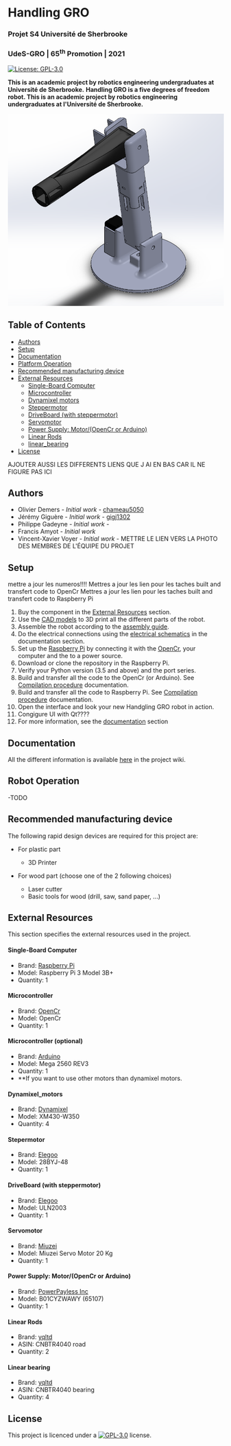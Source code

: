 <div id="Handling GRO!">
    <h1>Handling GRO</h1>
    <h3>Projet S4 Université de Sherbrooke</h3>
    <h3>UdeS-GRO | 65<sup>th</sup> Promotion | 2021</h3>
</div>

[//]: # (------------------------------------------------)

<div id="badges">
    

[![License: GPL-3.0](https://img.shields.io/badge/License-GPLv3-blue.svg?style=flat-square)](https://github.com/chameau5050/Handling-Gro/main/LICENSE) 

</div>

[//]: # (------------------------------------------------)

**This is an academic project by robotics engineering undergraduates at Université de Sherbrooke.**
**Handling GRO is a five degrees of freedom robot. This is an academic project by robotics engineering undergraduates at l'Université de Sherbrooke.**

<div id="platform" align="center">
    <img src="./Documentation/img/HandlingGRO.png" alt="Robot Assembly" width="703"/>
</div>

## Table of Contents
- [Authors](#Authors)
- [Setup](#Setup)
- [Documentation](#Documentation)
- [Platform Operation](#Operation)
- [Recommended manufacturing device](#Recommended_device)
- [External Resources](#Resources)
    - [Single-Board Computer](#Computer)
    - [Microcontroller](#Controller)
    - [Dynamixel motors](#dynamixel) 
    - [Steppermotor](#StepperMotor)
    - [DriveBoard (with steppermotor)](#DriveBoard)
    - [Servomotor](#ServoMotor)
    - [Power Supply: Motor/(OpenCr or Arduino)](#Power)
    - [Linear Rods](#Rods)
    - [linear_bearing](#linear_bearing)
- [License](#License)

AJOUTER AUSSI LES DIFFERENTS LIENS QUE J AI EN BAS CAR IL NE FIGURE PAS ICI
    
[//]: # (------------------------------------------------)
## <a id="Authors"></a>Authors
- Olivier Demers - _Initial work_ - [chameau5050](https://github.com/chameau5050)
- Jérémy Giguère - _Initial work_ - [gigj1302](https://github.com/gigj1302)
- Philippe Gadeyne - _Initial work_ - 
- Francis Amyot - _Initial work_ 
- Vincent-Xavier Voyer - _Initial work_ - 
METTRE LE LIEN VERS LA PHOTO DES MEMBRES DE L'ÉQUIPE DU PROJET


## <a id="Setup"></a>Setup
mettre a jour les numeros!!!!
Mettres a jour les lien pour les taches built and transfert code to OpenCr
Mettres a jour les lien pour les taches built and transfert code to Raspberry Pi

1. Buy the component in the [External Resources](#Resources) section.
2. Use the [CAD models](https://github.com/chameau5050/Handling-Gro/tree/main/Mechanical/STL%20(For%203D%20printing)) to 3D print all the different parts of the robot.
3. Assemble the robot according to the [assembly guide](https://github.com/chameau5050/Handling-Gro/).
4. Do the electrical connections using the [electrical schematics](https://github.com/chameau5050/Handling-Gro/) in the documentation section.
4. Set up the [Raspberry Pi](#Computer) by connecting it with the [OpenCr](#Controller_OpenCr), your computer and the to a power source.
5. Download or clone the repository in the Raspberry Pi.
6. Verify your Python version (3.5 and above) and the port series.
7. Build and transfer all the code to the OpenCr (or Arduino). See [Compilation procedure](https://github.com/chameau5050/Handling-Gro/) documentation.
8. Build and transfer all the code to Raspberry Pi. See [Compilation procedure](https://github.com/chameau5050/Handling-Gro/) documentation.
8. Open the interface and look your new Handgling GRO robot in action.
8. Congigure UI with Qt????
9. For more information, see the [documentation]((#Documentation)) section
## <a id="Documentation"></a>Documentation

All the different information is available [here](https://github.com/chameau5050/Handling-Gro/wiki) in the project wiki.

## <a id="Operation"></a>Robot Operation
-TODO

## <a id="Recommended_device"></a>Recommended manufacturing device
The following rapid design devices are required for this project are:
- For plastic part 
  - 3D Printer
  
- For wood part (choose one of the 2 following choices) 
  - Laser cutter
  - Basic tools for wood (drill, saw, sand paper, ...)

## <a id="Resources"></a>External Resources
This section specifies the external resources used in the project.

#### <a id="Computer"></a>Single-Board Computer
- Brand: [Raspberry Pi](https://www.raspberrypi.org/products/raspberry-pi-3-model-b-plus/)
- Model: Raspberry Pi 3 Model 3B+
- Quantity: 1

#### <a id="Controller_OpenCr"></a>Microcontroller
- Brand: [OpenCr](https://store.arduino.cc/mega-2560-r3)
- Model: OpenCr
- Quantity: 1

#### <a id="Controller_Arduino"></a>Microcontroller (optional)
- Brand: [Arduino](https://store.arduino.cc/mega-2560-r3)
- Model: Mega 2560 REV3
- Quantity: 1
- **If you want to use other motors than dynamixel motors.

#### <a id="dynamixel"></a>Dynamixel_motors
- Brand: [Dynamixel](https://www.robotis.us/dynamixel-xm430-w350-r/)
- Model: XM430-W350
- Quantity: 4

#### <a id="SteperMotor"></a>Stepermotor
- Brand: [Elegoo](https://www.elegoo.com/products/elegoo-uln2003-5v-stepper-motor-uln2003-driver-board)
- Model: 28BYJ-48 
- Quantity: 1

#### <a id="DriveBoard"></a>DriveBoard (with steppermotor)
- Brand: [Elegoo](https://www.elegoo.com/products/elegoo-uln2003-5v-stepper-motor-uln2003-driver-board)
- Model: ULN2003 
- Quantity: 1

#### <a id="ServoMotor"></a>Servomotor
- Brand: [Miuzei](https://www.amazon.ca/-/fr/Miuzei-num%C3%A9rique-%C3%A9tanche-voiture-contr%C3%B4le/dp/B07MDM1C3M)
- Model: Miuzei Servo Motor 20 Kg
- Quantity: 1


<!--
#### <a id="info"></a>exemple pour le commenter
- Brand: [Adafruit](https://www.amazon.ca/Adafruit-2201-Sub-micro-Servo-SG51R/dp/B0137LG0KW)
- Model: SG51R
- Quantity: 6
-->
#### <a id="Power"></a>Power Supply: Motor/(OpenCr or Arduino)
- Brand: [PowerPayless Inc](https://www.amazon.com/7-5A-Power-Adapter-Device-Payless/dp/B01CYZWAWY)
- Model: B01CYZWAWY (65107)
- Quantity: 1

#### <a id="Rods"></a> Linear Rods
- Brand: [yqltd](https://www.amazon.ca/CNBTR-Horizontal-Bearing-Bushing-Optical/dp/B01KLE9QEU)
- ASIN: CNBTR4040 road
- Quantity: 2

#### <a id="linear_bearing"></a> Linear bearing
- Brand: [yqltd](https://www.amazon.ca/CNBTR-Horizontal-Bearing-Bushing-Optical/dp/B01KLE9QEU)
- ASIN: CNBTR4040 bearing
- Quantity: 4


## <a id="License"></a>License
This project is licenced under a  [![GPL-3.0](https://img.shields.io/badge/License-GPLv3-blue.svg?style=flat-square)](https://github.com/chameau5050/Handling-Gro/blob/main/LICENSE) license.
